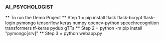 ﻿### AI_PSYCHOLOGIST
** To run the Demo Project
** Step 1 = pip install flask flask-bcrypt flask-login pymongo tensorflow keras numpy opencv-python speechrecognition transformers tf-keras pydub gTTs
** Step 2 = python -m pip install "pymongo[srv]"
** Step 3 = python webapp.py
